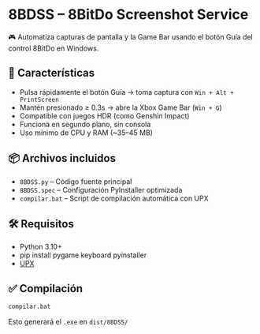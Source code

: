 # 8BDSS – 8BitDo Screenshot Service

🎮 Automatiza capturas de pantalla y la Game Bar usando el botón Guía del control 8BitDo en Windows.

## 🚀 Características

- Pulsa rápidamente el botón Guía → toma captura con `Win + Alt + PrintScreen`
- Mantén presionado ≥ 0.3s → abre la Xbox Game Bar (`Win + G`)
- Compatible con juegos HDR (como Genshin Impact)
- Funciona en segundo plano, sin consola
- Uso mínimo de CPU y RAM (~35–45 MB)

## 📦 Archivos incluidos

- `8BDSS.py` – Código fuente principal
- `8BDSS.spec` – Configuración PyInstaller optimizada
- `compilar.bat` – Script de compilación automática con UPX

## 🛠 Requisitos

- Python 3.10+
- pip install pygame keyboard pyinstaller
- [UPX](https://upx.github.io/)

## ✅ Compilación

```bash
compilar.bat
```

Esto generará el `.exe` en `dist/8BDSS/`
